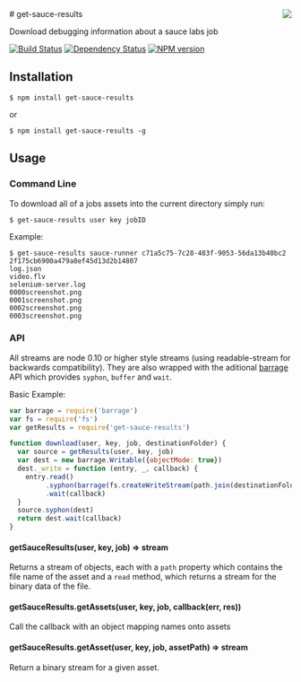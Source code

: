 <img src="http://i.imgur.com/GoaISmM.png" align="right" />
# get-sauce-results

  Download debugging information about a sauce labs job

[![Build Status](https://travis-ci.org/jepso-ci/get-sauce-results.png?branch=master)](https://travis-ci.org/jepso-ci/get-sauce-results)
[![Dependency Status](https://gemnasium.com/jepso-ci/get-sauce-results.png)](https://gemnasium.com/jepso-ci/get-sauce-results)
[![NPM version](https://badge.fury.io/js/get-sauce-results.png)](http://badge.fury.io/js/get-sauce-results)

## Installation

    $ npm install get-sauce-results

  or

    $ npm install get-sauce-results -g

## Usage

### Command Line

To download all of a jobs assets into the current directory simply run:

```console
$ get-sauce-results user key jobID
```

Example:

```console
$ get-sauce-results sauce-runner c71a5c75-7c28-483f-9053-56da13b40bc2 2f175cb6900a479a8ef45d13d2b14807
log.json
video.flv
selenium-server.log
0000screenshot.png
0001screenshot.png
0002screenshot.png
0003screenshot.png
```

### API

All streams are node 0.10 or higher style streams (using readable-stream for backwards compatibility).  They are also wrapped with the aditional [barrage](https://npmjs.org/package/barrage) API which provides `syphon`, `buffer` and `wait`.

Basic Example:

```js
var barrage = require('barrage')
var fs = require('fs')
var getResults = require('get-sauce-results')

function download(user, key, job, destinationFolder) {
  var source = getResults(user, key, job)
  var dest = new barrage.Writable({objectMode: true})
  dest._write = function (entry, _, callback) {
    entry.read()
         .syphon(barrage(fs.createWriteStream(path.join(destinationFolder, entry.path))))
         .wait(callback)
  }
  source.syphon(dest)
  return dest.wait(callback)
}
```

#### getSauceResults(user, key, job) => stream

Returns a stream of objects, each with a `path` property which contains the file name of the asset and a `read` method, which returns a stream for the binary data of the file.

#### getSauceResults.getAssets(user, key, job, callback(err, res))

Call the callback with an object mapping names onto assets

#### getSauceResults.getAsset(user, key, job, assetPath) => stream

Return a binary stream for a given asset.
